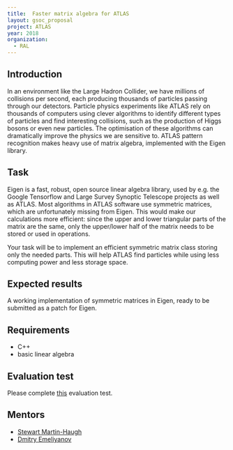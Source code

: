 ```yaml
---
title:  Faster matrix algebra for ATLAS
layout: gsoc_proposal
project: ATLAS
year: 2018
organization:
  - RAL
---
```


## Introduction

In an environment like the Large Hadron Collider, we have millions of collisions per second, each producing thousands of particles passing through our detectors. Particle physics experiments like ATLAS rely on thousands of computers using clever algorithms to identify different types of particles and find interesting collisions, such as the production of Higgs bosons or even new particles. The optimisation of these algorithms can dramatically improve the physics we are sensitive to. ATLAS pattern recognition makes heavy use of matrix algebra, implemented with the Eigen library. 
 
## Task 

Eigen is a fast, robust, open source linear algebra library, used by e.g. the Google Tensorflow and Large Survey Synoptic Telescope projects as well as ATLAS. Most algorithms in ATLAS software use symmetric matrices, which are unfortunately missing from Eigen. This would make our calculations more efficient: since the upper and lower triangular parts of the matrix are the same, only the upper/lower half of the matrix needs to be stored or used in operations.

Your task will be to implement an efficient symmetric matrix class storing only the needed parts. This will help ATLAS find particles while using less computing power and less storage space.

## Expected results

A working implementation of symmetric matrices in Eigen, ready to be submitted as a patch for Eigen.

## Requirements

- C++
- basic linear algebra

## Evaluation test 

Please complete [this](https://github.com/StewMH/GSoC2018/blob/master/evaluation_test.pdf) evaluation test.

## Mentors

 * [Stewart Martin-Haugh](mailto:stewart.martin-haugh@stfc.ac.uk)
 * [Dmitry Emeliyanov](mailto:dmitry.emeliyanov@stfc.ac.uk)
